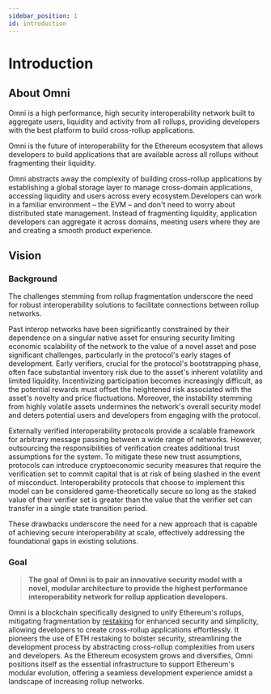 ```yaml
---
sidebar_position: 1
id: introduction
---
```


# Introduction

## About Omni

Omni is a high performance, high security interoperability network built to aggregate users, liquidity and activity from all rollups, providing developers with the best platform to build cross-rollup applications.

Omni is the future of interoperability for the Ethereum ecosystem that allows developers to build applications that are available across all rollups without fragmenting their liquidity.

Omni abstracts away the complexity of building cross-rollup applications by establishing a global storage layer to manage cross-domain applications, accessing liquidity and users across every ecosystem.Developers can work in a familiar environment – the EVM – and don't need to worry about distributed state management. Instead of fragmenting liquidity, application developers can aggregate it across domains, meeting users where they are and creating a smooth product experience.

## Vision

### Background

The challenges stemming from rollup fragmentation underscore the need for robust interoperability solutions to facilitate connections between rollup networks.

Past interop networks have been significantly constrained by their dependence on a singular native asset for ensuring security limiting economic scalability of the network to the value of a novel asset and pose significant challenges, particularly in the protocol's early stages of development. Early verifiers, crucial for the protocol's bootstrapping phase, often face substantial inventory risk due to the asset's inherent volatility and limited liquidity. Incentivizing participation becomes increasingly difficult, as the potential rewards must offset the heightened risk associated with the asset's novelty and price fluctuations. Moreover, the instability stemming from highly volatile assets undermines the network's overall security model and deters potential users and developers from engaging with the protocol.

Externally verified interoperability protocols provide a scalable framework for arbitrary message passing between a wide range of networks. However, outsourcing the responsibilities of verification creates additional trust assumptions for the system. To mitigate these new trust assumptions, protocols can introduce cryptoeconomic security measures that require the verification set to commit capital that is at risk of being slashed in the event of misconduct. Interoperability protocols that choose to implement this model can be considered game-theoretically secure so long as the staked value of their verifier set is greater than the value that the verifier set can transfer in a single state transition period.

These drawbacks underscore the need for a new approach that is capable of achieving secure interoperability at scale, effectively addressing the foundational gaps in existing solutions.

### Goal

> **The goal of Omni is to pair an innovative security model with a novel, modular architecture to provide the highest performance interoperability network for rollup application developers.**

Omni is a blockchain specifically designed to unify Ethereum's rollups, mitigating fragmentation by [restaking](../protocol/restaking/restaking.md) for enhanced security and simplicity, allowing developers to create cross-rollup applications effortlessly. It pioneers the use of ETH restaking to bolster security, streamlining the development process by abstracting cross-rollup complexities from users and developers. As the Ethereum ecosystem grows and diversifies, Omni positions itself as the essential infrastructure to support Ethereum's modular evolution, offering a seamless development experience amidst a landscape of increasing rollup networks.
